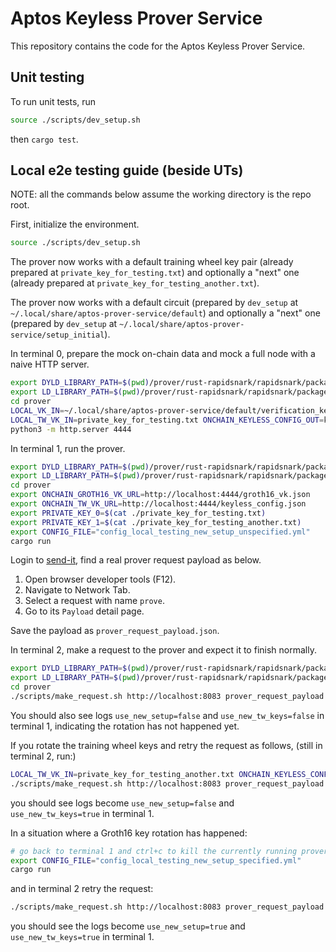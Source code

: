 # Aptos Keyless Prover Service

This repository contains the code for the Aptos Keyless Prover Service.

## Unit testing

To run unit tests, run 

```bash
source ./scripts/dev_setup.sh
```

then `cargo test`. 

## Local e2e testing guide (beside UTs)

NOTE: all the commands below assume the working directory is the repo root.

First, initialize the environment.
```bash
source ./scripts/dev_setup.sh
```

The prover now works with a default training wheel key pair (already prepared at `private_key_for_testing.txt`)
and optionally a "next" one (already prepared at `private_key_for_testing_another.txt`).

The prover now works with a default circuit (prepared by `dev_setup` at `~/.local/share/aptos-prover-service/default`)
and optionally a "next" one (prepared by `dev_setup` at `~/.local/share/aptos-prover-service/setup_initial`).

In terminal 0, prepare the mock on-chain data and mock a full node with a naive HTTP server.
```bash
export DYLD_LIBRARY_PATH=$(pwd)/prover/rust-rapidsnark/rapidsnark/package/lib:$DYLD_LIBRARY_PATH
export LD_LIBRARY_PATH=$(pwd)/prover/rust-rapidsnark/rapidsnark/package/lib:$LD_LIBRARY_PATH
cd prover
LOCAL_VK_IN=~/.local/share/aptos-prover-service/default/verification_key.json ONCHAIN_VK_OUT=groth16_vk.json cargo test groth16_vk_rewriter
LOCAL_TW_VK_IN=private_key_for_testing.txt ONCHAIN_KEYLESS_CONFIG_OUT=keyless_config.json cargo test tw_vk_rewriter
python3 -m http.server 4444
```

In terminal 1, run the prover.
```bash
export DYLD_LIBRARY_PATH=$(pwd)/prover/rust-rapidsnark/rapidsnark/package/lib:$DYLD_LIBRARY_PATH
export LD_LIBRARY_PATH=$(pwd)/prover/rust-rapidsnark/rapidsnark/package/lib:$LD_LIBRARY_PATH
cd prover
export ONCHAIN_GROTH16_VK_URL=http://localhost:4444/groth16_vk.json
export ONCHAIN_TW_VK_URL=http://localhost:4444/keyless_config.json
export PRIVATE_KEY_0=$(cat ./private_key_for_testing.txt) 
export PRIVATE_KEY_1=$(cat ./private_key_for_testing_another.txt)
export CONFIG_FILE="config_local_testing_new_setup_unspecified.yml" 
cargo run
```

Login to [send-it](https://send-it.aptoslabs.com/home/), find a real prover request payload as below.
1. Open browser developer tools (F12).
2. Navigate to Network Tab.
3. Select a request with name `prove`.
4. Go to its `Payload` detail page.

Save the payload as `prover_request_payload.json`.

In terminal 2, make a request to the prover and expect it to finish normally.
```bash
export DYLD_LIBRARY_PATH=$(pwd)/prover/rust-rapidsnark/rapidsnark/package/lib:$DYLD_LIBRARY_PATH
export LD_LIBRARY_PATH=$(pwd)/prover/rust-rapidsnark/rapidsnark/package/lib:$LD_LIBRARY_PATH
cd prover
./scripts/make_request.sh http://localhost:8083 prover_request_payload.json
```
You should also see logs `use_new_setup=false` and `use_new_tw_keys=false` in terminal 1,
indicating the rotation has not happened yet.


If you rotate the training wheel keys and retry the request as follows,
(still in terminal 2, run:)
```bash
LOCAL_TW_VK_IN=private_key_for_testing_another.txt ONCHAIN_KEYLESS_CONFIG_OUT=keyless_config.json cargo test tw_vk_rewriter
./scripts/make_request.sh http://localhost:8083 prover_request_payload.json
```
you should see logs become `use_new_setup=false` and `use_new_tw_keys=true` in terminal 1.

In a situation where a Groth16 key rotation has happened:
```bash
# go back to terminal 1 and ctrl+c to kill the currently running prover, then run:
export CONFIG_FILE="config_local_testing_new_setup_specified.yml"
cargo run
```
and in terminal 2 retry the request:
```bash
./scripts/make_request.sh http://localhost:8083 prover_request_payload.json
```
you should see the logs become `use_new_setup=true` and `use_new_tw_keys=true` in terminal 1.

